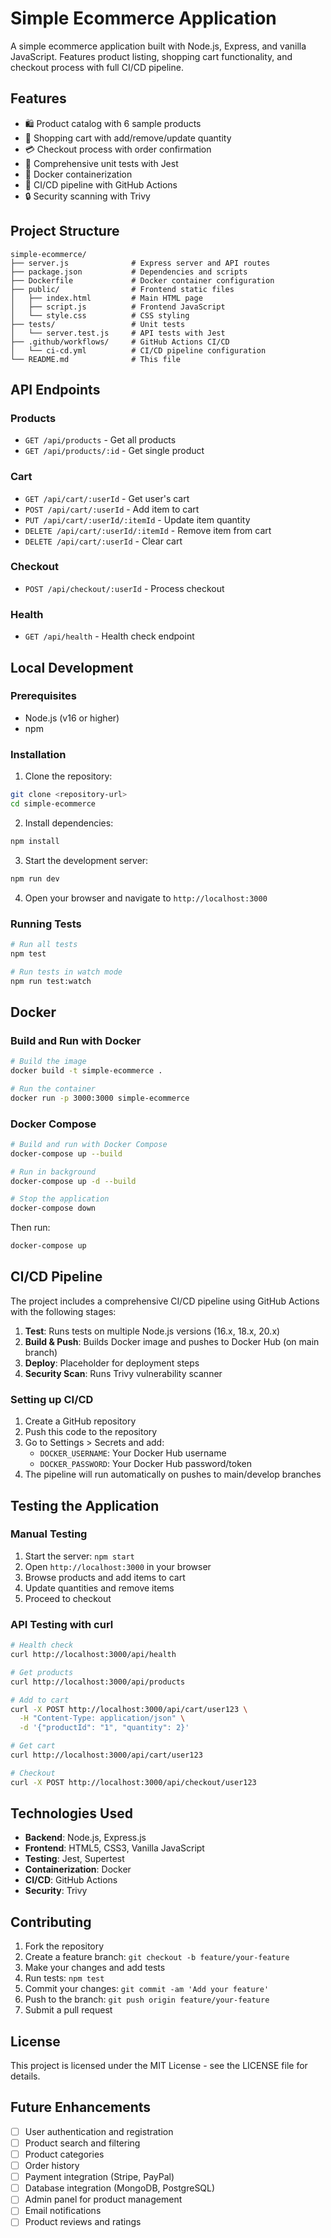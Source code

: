 # Simple Ecommerce Application

A simple ecommerce application built with Node.js, Express, and vanilla JavaScript. Features product listing, shopping cart functionality, and checkout process with full CI/CD pipeline.

## Features

- 🛍️ Product catalog with 6 sample products
- 🛒 Shopping cart with add/remove/update quantity
- 💳 Checkout process with order confirmation
- 🧪 Comprehensive unit tests with Jest
- 🐳 Docker containerization
- 🚀 CI/CD pipeline with GitHub Actions
- 🔒 Security scanning with Trivy

## Project Structure

```
simple-ecommerce/
├── server.js              # Express server and API routes
├── package.json           # Dependencies and scripts
├── Dockerfile             # Docker container configuration
├── public/                # Frontend static files
│   ├── index.html         # Main HTML page
│   ├── script.js          # Frontend JavaScript
│   └── style.css          # CSS styling
├── tests/                 # Unit tests
│   └── server.test.js     # API tests with Jest
├── .github/workflows/     # GitHub Actions CI/CD
│   └── ci-cd.yml          # CI/CD pipeline configuration
└── README.md              # This file
```

## API Endpoints

### Products
- `GET /api/products` - Get all products
- `GET /api/products/:id` - Get single product

### Cart
- `GET /api/cart/:userId` - Get user's cart
- `POST /api/cart/:userId` - Add item to cart
- `PUT /api/cart/:userId/:itemId` - Update item quantity
- `DELETE /api/cart/:userId/:itemId` - Remove item from cart
- `DELETE /api/cart/:userId` - Clear cart

### Checkout
- `POST /api/checkout/:userId` - Process checkout

### Health
- `GET /api/health` - Health check endpoint

## Local Development

### Prerequisites
- Node.js (v16 or higher)
- npm

### Installation

1. Clone the repository:
```bash
git clone <repository-url>
cd simple-ecommerce
```

2. Install dependencies:
```bash
npm install
```

3. Start the development server:
```bash
npm run dev
```

4. Open your browser and navigate to `http://localhost:3000`

### Running Tests

```bash
# Run all tests
npm test

# Run tests in watch mode
npm run test:watch
```

## Docker

### Build and Run with Docker

```bash
# Build the image
docker build -t simple-ecommerce .

# Run the container
docker run -p 3000:3000 simple-ecommerce
```

### Docker Compose

```bash
# Build and run with Docker Compose
docker-compose up --build

# Run in background
docker-compose up -d --build

# Stop the application
docker-compose down
```

Then run:
```bash
docker-compose up
```

## CI/CD Pipeline

The project includes a comprehensive CI/CD pipeline using GitHub Actions with the following stages:

1. **Test**: Runs tests on multiple Node.js versions (16.x, 18.x, 20.x)
2. **Build & Push**: Builds Docker image and pushes to Docker Hub (on main branch)
3. **Deploy**: Placeholder for deployment steps
4. **Security Scan**: Runs Trivy vulnerability scanner

### Setting up CI/CD

1. Create a GitHub repository
2. Push this code to the repository
3. Go to Settings > Secrets and add:
   - `DOCKER_USERNAME`: Your Docker Hub username
   - `DOCKER_PASSWORD`: Your Docker Hub password/token
4. The pipeline will run automatically on pushes to main/develop branches

## Testing the Application

### Manual Testing

1. Start the server: `npm start`
2. Open `http://localhost:3000` in your browser
3. Browse products and add items to cart
4. Update quantities and remove items
5. Proceed to checkout

### API Testing with curl

```bash
# Health check
curl http://localhost:3000/api/health

# Get products
curl http://localhost:3000/api/products

# Add to cart
curl -X POST http://localhost:3000/api/cart/user123 \
  -H "Content-Type: application/json" \
  -d '{"productId": "1", "quantity": 2}'

# Get cart
curl http://localhost:3000/api/cart/user123

# Checkout
curl -X POST http://localhost:3000/api/checkout/user123
```

## Technologies Used

- **Backend**: Node.js, Express.js
- **Frontend**: HTML5, CSS3, Vanilla JavaScript
- **Testing**: Jest, Supertest
- **Containerization**: Docker
- **CI/CD**: GitHub Actions
- **Security**: Trivy

## Contributing

1. Fork the repository
2. Create a feature branch: `git checkout -b feature/your-feature`
3. Make your changes and add tests
4. Run tests: `npm test`
5. Commit your changes: `git commit -am 'Add your feature'`
6. Push to the branch: `git push origin feature/your-feature`
7. Submit a pull request

## License

This project is licensed under the MIT License - see the LICENSE file for details.

## Future Enhancements

- [ ] User authentication and registration
- [ ] Product search and filtering
- [ ] Product categories
- [ ] Order history
- [ ] Payment integration (Stripe, PayPal)
- [ ] Database integration (MongoDB, PostgreSQL)
- [ ] Admin panel for product management
- [ ] Email notifications
- [ ] Product reviews and ratings
